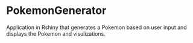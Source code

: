 # PokemonGenerator
Application in Rshiny that generates a Pokemon based on user input and displays the Pokemon and visulizations.
